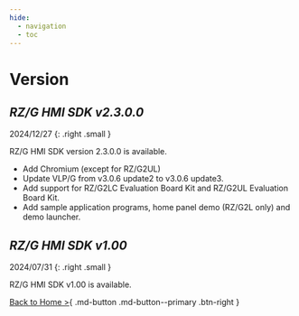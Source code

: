 ```yaml
---
hide:
  - navigation
  - toc
---
```


# Version

## *RZ/G HMI SDK v2.3.0.0*

2024/12/27
{: .right .small }

RZ/G HMI SDK version 2.3.0.0 is available.

- Add Chromium (except for RZ/G2UL)
- Update VLP/G from v3.0.6 update2 to v3.0.6 update3.
- Add support for RZ/G2LC Evaluation Board Kit and RZ/G2UL Evaluation Board Kit.
- Add sample application programs, home panel demo (RZ/G2L only) and demo launcher.

## *RZ/G HMI SDK v1.00*

2024/07/31
{: .right .small }

RZ/G HMI SDK v1.00 is available.

[Back to Home >](../index.md#whats-new){ .md-button .md-button--primary .btn-right }
